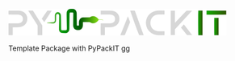 <picture><source media="(prefers-color-scheme: dark)" srcset="docs/website_sphinx/source/_static/img/logo/logo_dark.svg"><source media="(prefers-color-scheme: light)" srcset="docs/website_sphinx/source/_static/img/logo/logo_light.svg"><img alt="YOUR-ALT-TEXT" src="docs/website_sphinx/source/_static/img/logo/logo_dark.svg"></picture>

Template Package with PyPackIT
gg
